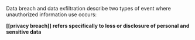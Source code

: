 Data breach and data exfiltration describe two types of event where unauthorized information use occurs:

 **[[privacy breach]] refers specifically to loss or disclosure of personal and sensitive data**